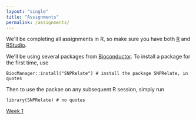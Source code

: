 ```yaml
---
layout: "single"
title: "Assignments"
permalink: /assignments/
---
```


We'll be completing all assignments in R, so make sure you have both [R](https://cran.r-project.org/) and [RStudio](https://posit.co/downloads/).

We'll be using several packages from [Bioconductor](http://www.bioconductor.org/).  To install a package for the first time, use

```
BiocManager::install("SNPRelate") # install the package SNPRelate, in quotes
```

Then to use the packae on any subsequent R session, simply run

```
library(SNPRelate) # no quotes
```

[Week 1](https://wletsou.github.io/bioinformatics/assignments/pca)
